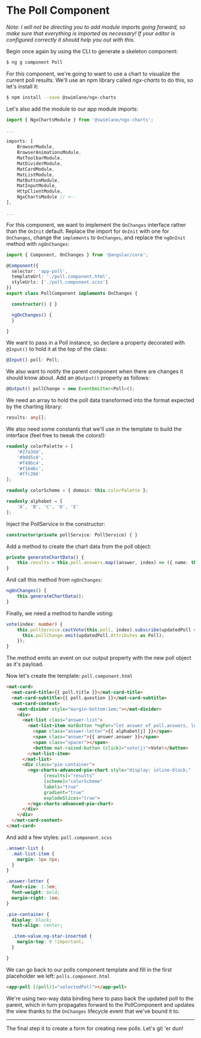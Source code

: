 # The Poll Component
*Note: I will not be directing you to add module imports going forward, so make sure that everything is imported as necessary! If your editor is configured correctly it should help you out with this.*

Begin once again by using the CLI to generate a skeleton component:
```bash
$ ng g component Poll
```

For this component, we're going to want to use a chart to visualize the current poll results.  We'll use an npm library called *ngx-charts* to do this, so let's install it:
```bash
$ npm install --save @swimlane/ngx-charts
```

Let's also add the module to our app module imports:
```typescript
import { NgxChartsModule } from '@swimlane/ngx-charts';

...

imports: [
    BrowserModule,
    BrowserAnimationsModule,
    MatToolbarModule,
    MatDividerModule,
    MatCardModule,
    MatListModule,
    MatButtonModule,
    MatInputModule,
    HttpClientModule,
    NgxChartsModule // <--
],

...

```

For this component, we want to implement the `OnChanges` interface rather than the `OnInit` default.  Replace the import for `OnInit` with one for `OnChanges`, change the `implements` to `OnChanges`, and replace the `ngOnInit` method with `ngOnChanges`:
```typescript
import { Component, OnChanges } from '@angular/core';

@Component({
  selector: 'app-poll',
  templateUrl: './poll.component.html',
  styleUrls: ['./poll.component.scss']
})
export class PollComponent implements OnChanges {

  constructor() { }

  ngOnChanges() {
  }

}

```

We want to pass in a Poll instance, so declare a property decorated with `@Input()` to hold it at the top of the class:
```typescript 
@Input() poll: Poll;
```

We also want to notify the parent component when there are changes it should know about.  Add an `@Output()` property as follows:
```typescript
@Output() pollChange = new EventEmitter<Poll>();
```

We need an array to hold the poll data transformed into the format expected by the charting library:
```typescript
results: any[];
```

We also need some constants that we'll use in the template to build the interface (feel free to tweak the colors!):
```typescript
readonly colorPalette = [
    '#27a3dd',
    '#9dd5c0',
    '#f49bc4',
    '#f1646c',
    '#ffc266'
];

readonly colorScheme = { domain: this.colorPalette };

readonly alphabet = [
    'A', 'B', 'C', 'D', 'E'
];
```

Inject the PollService in the constructor:
```typescript
constructor(private pollService: PollService) { }
```

Add a method to create the chart data from the poll object:
```typescript
private generateChartData() {
    this.results = this.poll.answers.map((answer, index) => ({ name: this.alphabet[index], value: answer.votes }));
}
```

And call this method from `ngOnChanges`:
```typescript
ngOnChanges() {
    this.generateChartData();
}
```

Finally, we need a method to handle voting:
```typescript
vote(index: number) {
    this.pollService.castVote(this.poll, index).subscribe(updatedPoll => {
      this.pollChange.emit(updatedPoll.Attributes as Poll);
    });
}
```
The method emits an event on our output property with the new poll object as it's payload.

Now let's create the template:
`poll.component.html`
```html
<mat-card>
  <mat-card-title>{{ poll.title }}</mat-card-title>
  <mat-card-subtitle>{{ poll.question }}</mat-card-subtitle>
  <mat-card-content>
    <mat-divider style="margin-bottom:1em;"></mat-divider>
    <div>
      <mat-list class="answer-list">
        <mat-list-item matButton *ngFor="let answer of poll.answers, let j = index" [ngStyle]="{ 'backgroundColor': colorPalette[j] }">
          <span class="answer-letter">{{ alphabet[j] }}</span>
          <span class="answer">{{ answer.answer }}</span>
          <span class="spacer"></span>
          <button mat-raised-button (click)="vote(j)">Vote!</button>
        </mat-list-item>
      </mat-list>
      <div class="pie-container">
        <ngx-charts-advanced-pie-chart style="display: inline-block;"
              [results]="results"
              [scheme]="colorScheme"
              labels="true"
              gradient="true"
              explodeSlices="true">
        </ngx-charts-advanced-pie-chart>
      </div>
    </div>
  </mat-card-content>
</mat-card>
```

And add a few styles:
`poll.component.scss`
```scss
.answer-list {
  .mat-list-item {
    margin: 5px 0px;
  }
}

.answer-letter {
  font-size: 1.5em;
  font-weight: bold;
  margin-right: 1em;
}

.pie-container {
  display: block;
  text-align: center;

  .item-value.ng-star-inserted {
    margin-top: 0 !important;
  }

}
```

We can go back to our polls component template and fill in the first placeholder we left:
`polls.component.html`
```html
<app-poll [(poll)]="selectedPoll"></app-poll>
```
We're using two-way data binding here to pass back the updated poll to the parent, which in turn propagates forward to the PollComponent and updates the view thanks to the `OnChanges` lifecycle event that we've bound it to.

---

The final step it to create a form for creating new polls.  Let's git 'er dun!